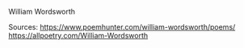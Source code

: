 William Wordsworth	

Sources:
https://www.poemhunter.com/william-wordsworth/poems/	
https://allpoetry.com/William-Wordsworth
